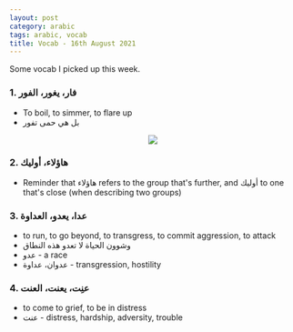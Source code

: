 ```yaml
---
layout: post
category: arabic
tags: arabic, vocab
title: Vocab - 16th August 2021
---
```

Some vocab I picked up this week. 

### 1. فار، يغور، الفور
- To boil, to simmer, to flare up
- بل هي حمى تفور
<center> <img src = "{{baseurl}}/assets/img/posts/arabic/far.jpg">
</center>

### 2. هاؤلاء، أوليك
- Reminder that هاؤلاء refers to the group that's further, and أوليك to one that's close (when describing two groups)

### 3. عدا، يعدو، العداوة
- to run, to go beyond, to transgress, to commit aggression, to attack
- وشوون الحياة لا تعدو هذه النطاق
- عدو -  a race
- عدوان، عداوة - transgression, hostility

### 4. عنِت، يعنت، العنت 
- to come to grief, to be in distress
- عنت - distress, hardship, adversity, trouble




